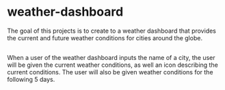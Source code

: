 # weather-dashboard
The goal of this projects is to create to a weather dashboard that provides the current and future weather conditions for cities around the globe.

##
When a user of the weather dashboard inputs the name of a city, the user will be given the current weather conditions, as well an icon describing the current conditions.  The user will also be given weather conditions for the following 5 days.

##

